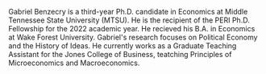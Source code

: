 Gabriel Benzecry is a third-year Ph.D. candidate in Economics at Middle
Tennessee State University (MTSU). He is the recipient of the PERI Ph.D.
Fellowship for the 2022 academic year. He recieved his B.A. in Economics at
Wake Forest University. Gabriel's research focuses on Political Economy and the
History of Ideas. He currently works as a Graduate Teaching Assistant for the
Jones College of Business, teatching Principles of Microeconomics and
Macroeconomics.
